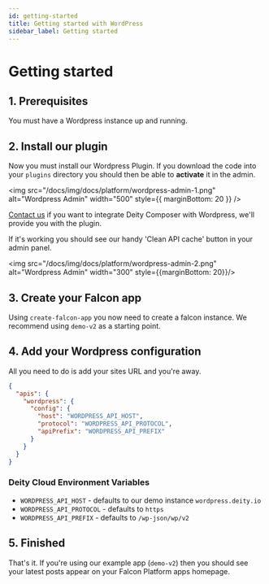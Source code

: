 ```yaml
---
id: getting-started
title: Getting started with WordPress
sidebar_label: Getting started
---
```


# Getting started

## 1. Prerequisites

You must have a Wordpress instance up and running.

## 2. Install our plugin

Now you must install our Wordpress Plugin. If you download the code into your `plugins` directory you should then be able to **activate** it in the admin.

<img src="/docs/img/docs/platform/wordpress-admin-1.png" alt="Wordpress Admin" width="500" style={{ marginBottom: 20 }} />

[Contact us](https://deity.com/contact) if you want to integrate Deity Composer with Wordpress, we'll provide you with the plugin.

If it's working you should see our handy 'Clean API cache' button in your admin panel.

<img src="/docs/img/docs/platform/wordpress-admin-2.png" alt="Wordpress Admin" width="300" style={{marginBottom: 20}}/>

## 3. Create your Falcon app

Using `create-falcon-app` you now need to create a falcon instance. We recommend using `demo-v2` as a starting point.

## 4. Add your Wordpress configuration

All you need to do is add your sites URL and you're away.

```json
{
  "apis": {
    "wordpress": {
      "config": {
        "host": "WORDPRESS_API_HOST",
        "protocol": "WORDPRESS_API_PROTOCOL",
        "apiPrefix": "WORDPRESS_API_PREFIX"
      }
    }
  }
}

```

### Deity Cloud Environment Variables

- `WORDPRESS_API_HOST` - defaults to our demo instance `wordpress.deity.io`
- `WORDPRESS_API_PROTOCOL` - defaults to `https`
- `WORDPRESS_API_PREFIX` - defaults to `/wp-json/wp/v2`


## 5. Finished

That's it. If you're using our example app (`demo-v2`) then you should see your latest posts appear on your Falcon Platform apps homepage.
